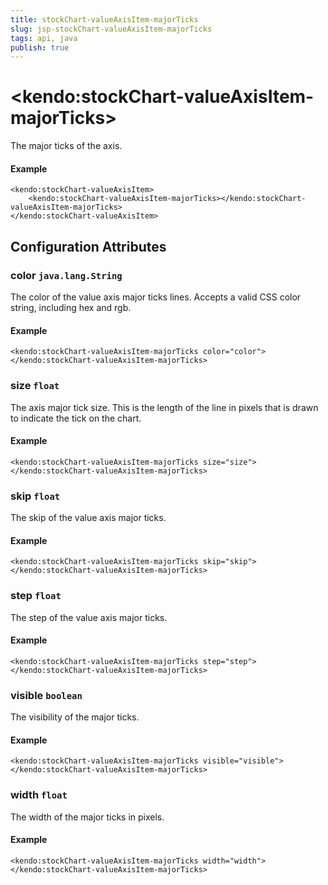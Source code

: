 ```yaml
---
title: stockChart-valueAxisItem-majorTicks
slug: jsp-stockChart-valueAxisItem-majorTicks
tags: api, java
publish: true
---
```


# \<kendo:stockChart-valueAxisItem-majorTicks\>

The major ticks of the axis.

#### Example
    <kendo:stockChart-valueAxisItem>
        <kendo:stockChart-valueAxisItem-majorTicks></kendo:stockChart-valueAxisItem-majorTicks>
    </kendo:stockChart-valueAxisItem>

## Configuration Attributes

### color `java.lang.String`

The color of the value axis major ticks lines. Accepts a valid CSS color string, including hex and rgb.

#### Example
    <kendo:stockChart-valueAxisItem-majorTicks color="color">
    </kendo:stockChart-valueAxisItem-majorTicks>

### size `float`

The axis major tick size. This is the length of the line in pixels that is drawn to indicate the tick on the chart.

#### Example
    <kendo:stockChart-valueAxisItem-majorTicks size="size">
    </kendo:stockChart-valueAxisItem-majorTicks>

### skip `float`

The skip of the value axis major ticks.

#### Example
    <kendo:stockChart-valueAxisItem-majorTicks skip="skip">
    </kendo:stockChart-valueAxisItem-majorTicks>

### step `float`

The step of the value axis major ticks.

#### Example
    <kendo:stockChart-valueAxisItem-majorTicks step="step">
    </kendo:stockChart-valueAxisItem-majorTicks>

### visible `boolean`

The visibility of the major ticks.

#### Example
    <kendo:stockChart-valueAxisItem-majorTicks visible="visible">
    </kendo:stockChart-valueAxisItem-majorTicks>

### width `float`

The width of the major ticks in pixels.

#### Example
    <kendo:stockChart-valueAxisItem-majorTicks width="width">
    </kendo:stockChart-valueAxisItem-majorTicks>

 
